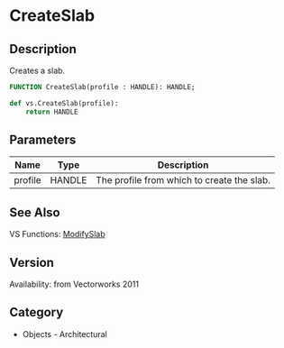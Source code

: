 # CreateSlab

## Description
Creates a slab.

```pascal
FUNCTION CreateSlab(profile : HANDLE): HANDLE;
```

```python
def vs.CreateSlab(profile):
    return HANDLE
```

## Parameters
|Name|Type|Description|
|---|---|---|
|profile|HANDLE|The profile from which to create the slab.|

## See Also
VS Functions:
[ModifySlab](ModifySlab.md)

## Version
Availability: from Vectorworks 2011

## Category
* Objects - Architectural

